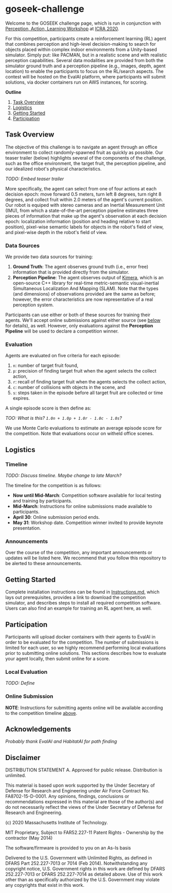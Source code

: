 # goseek-challenge

Welcome to the GOSEEK challenge page, which is run in conjunction with [Perception, Action, Learning Workshop](https://mit-spark.github.io/PAL-ICRA2020/) at [ICRA 2020](www.icra2020.org).

For this competition, participants create a reinforcement learning (RL) agent that combines perception and high-level decision-making to search for objects placed within complex indoor environments from a Unity-based simulator. 
Simply put: like PACMAN, but in a realistic scene and with realistic perception capabilities. 
Several data modalities are provided from both the simulator ground truth and a perception pipeline (e.g., images, depth, agent location) to enable the participants to focus on the RL/search aspects. 
The contest will be hosted on the EvalAI platform, where participants will submit solutions, via docker containers run on AWS instances, for scoring.

__Outline__
1. [Task Overview](#task-overview)
2. [Logistics](#logistics)
3. [Getting Started](#getting-started)
4. [Participation](#participation)

## Task Overview

The objective of this challenge is to navigate an agent through an office environment to collect randomly-spawned fruit as quickly as possible. 
Our teaser trailer (below) highlights several of the components of the challenge, such as the office environment, the target fruit, the perception pipeline, and our idealized robot's physical characteristics.

*TODO: Embed teaser trailer*

More specifically, the agent can select from one of four actions at each decision epoch: move forward 0.5 meters, turn left 8 degrees, turn right 8 degrees, and collect fruit within 2.0 meters of the agent's current position. 
Our robot is equiped with stereo cameras and an Inertial Measurement Unit (IMU), from which a state-of-the-art perception pipeline estimates three pieces of information that make up the agent's observation at each decision epoch: localization information (position and heading relative to start position), pixel-wise semantic labels for objects in the robot's field of view, and pixel-wise depth in the robot's field of view. 

### Data Sources

We provide two data sources for training:

1. __Ground Truth__: The agent observes ground truth (i.e., error free) information that is provided directly from the simulator.
2. __Perception Pipeline__: The agent observes output of [Kimera](http://web.mit.edu/sparklab/2019/10/13/Kimera__an_Open-Source_Library_for_Real-Time_Metric-Semantic_Localization_and_Mapping.html), which is an open-source C++ library for real-time metric-semantic visual-inertial Simultaneous Localization And Mapping (SLAM). 
Note that the types (and dimensions) of observations provided are the same as before; however, the error characteristics are now representative of a real perception system.

Participants can use either or both of these sources for training their agents. 
We'll accept online submissions against either source (see [below](#online-submission) for details), as well. 
However, only evaluations against the __Perception Pipeline__ will be used to declare a competition winner. 

### Evaluation

Agents are evaluated on five criteria for each episode:

1. `n`: number of target fruit found,
2. `p`: precision of finding target fruit when the agent selects the collect action,
3. `r`: recall of finding target fruit when the agents selects the collect action,
4. `c`: number of collisions with objects in the scene, and
5. `s`: steps taken in the episode before all target fruit are collected or time expires.

A single episode score is then define as:

*TOO: What is this? `1.0n + 1.0p + 1.0r - 1.0c - 1.0s`?*

We use Monte Carlo evaluations to estimate an average episode score for the competition. 
Note that evaluations occur on witheld office scenes.

## Logistics

### Timeline

*TODO: Discuss timeline. Maybe change to late March?*

The timeline for the competition is as follows:

- __Now until Mid-March__: Competition software available for local testing and training by participants.
- __Mid-March__: Instructions for online submissions made available to participants.
- __April 30__: Online submission period ends.
- __May 31__: Workshop date. Competition winner invited to provide keynote presentation.

### Announcements

Over the course of the competition, any important announcements or updates will be listed here. 
We recommend that you follow this repository to be alerted to these announcements.

## Getting Started

Complete installation instructions can be found in [Instructions.md](Instructions.md), which lays out prerequisites, provides a link to download the competition simulator, and describes steps to install all required competition software. 
Users can also find an example for training an RL agent here, as well.

## Participation

Participants will upload docker containers with their agents to EvalAI in order to be evaluated for the competition. 
The number of submissions is limited for each user, so we highly recommend performing local evaluations prior to submitting online solutions. 
This sections describes how to evaluate your agent locally, then submit online for a score.

### Local Evaluation

*TODO: Define*

### Online Submission

__NOTE__: Instructions for submitting agents online will be available according to the competition timeline [above](#timeline).

## Acknowledgements

*Probably thank EvalAI and HabitatAI for path finding*

## Disclaimer

DISTRIBUTION STATEMENT A. Approved for public release. Distribution is unlimited.

This material is based upon work supported by the Under Secretary of Defense for Research and Engineering under Air Force Contract No. FA8702-15-D-0001. Any opinions, findings, conclusions or recommendations expressed in this material are those of the author(s) and do not necessarily reflect the views of the Under Secretary of Defense for Research and Engineering.

(c) 2020 Massachusetts Institute of Technology.

MIT Proprietary, Subject to FAR52.227-11 Patent Rights - Ownership by the contractor (May 2014)

The software/firmware is provided to you on an As-Is basis

Delivered to the U.S. Government with Unlimited Rights, as defined in DFARS Part 252.227-7013 or 7014 (Feb 2014). Notwithstanding any copyright notice, U.S. Government rights in this work are defined by DFARS 252.227-7013 or DFARS 252.227-7014 as detailed above. Use of this work other than as specifically authorized by the U.S. Government may violate any copyrights that exist in this work.
